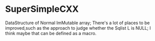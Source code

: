 # SuperSimpleCXX
DataStructure of Normal ImMutable array;
There's a lot of places to be improved,such as the approach to judge whether the Sqlist L is NULL; I think maybe that can be defined as a macro.
